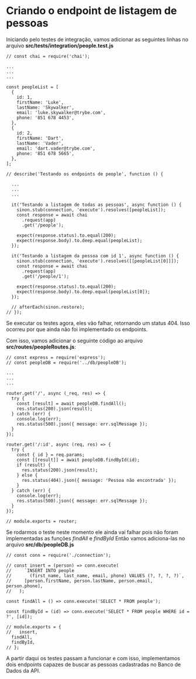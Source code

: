 # Criando o endpoint de listagem de pessoas

Iniciando pelo testes de integração, vamos adicionar as seguintes linhas no arquivo __src/tests/integration/people.test.js__
```
// const chai = require('chai');

...
...
...

const peopleList = [
  {
    id: 1,
    firstName: 'Luke',
    lastName: 'Skywalker',
    email: 'luke.skywalker@trybe.com',
    phone: '851 678 4453',
  },
  {
    id: 2,
    firstName: 'Dart',
    lastName: 'Vader',
    email: 'dart.vader@trybe.com',
    phone: '851 678 5665',
  },
];

// describe('Testando os endpoints de people', function () {
  
  ...
  ...
  ...

  it('Testando a listagem de todas as pessoas', async function () {
    sinon.stub(connection, 'execute').resolves([peopleList]);
    const response = await chai
      .request(app)
      .get('/people');

    expect(response.status).to.equal(200);
    expect(response.body).to.deep.equal(peopleList);
  });

  it('Testando a listagem da pessoa com id 1', async function () {
    sinon.stub(connection, 'execute').resolves([[peopleList[0]]]);
    const response = await chai
      .request(app)
      .get('/people/1');

    expect(response.status).to.equal(200);
    expect(response.body).to.deep.equal(peopleList[0]);
  });

  // afterEach(sinon.restore);
// });
```

Se executar os testes agora, eles vão falhar, retornando um status 404. Isso ocorreu por que ainda não foi implementado os endpoints.

Com isso, vamos adicionar o seguinte código ao arquivo __src/routes/peopleRoutes.js__:
```
// const express = require('express');
// const peopleDB = require('../db/peopleDB');

...
...
...

router.get('/', async (_req, res) => {
  try {
    const [result] = await peopleDB.findAll();
    res.status(200).json(result);
  } catch (err) {
    console.log(err);
    res.status(500).json({ message: err.sqlMessage });
  }
});

router.get('/:id', async (req, res) => {
  try {
    const { id } = req.params;
    const [[result]] = await peopleDB.findById(id);
    if (result) {
      res.status(200).json(result);
    } else {
      res.status(404).json({ message: 'Pessoa não encontrada' });
    }
  } catch (err) {
    console.log(err);
    res.status(500).json({ message: err.sqlMessage });
  }
});

// module.exports = router;
```

Se rodarmos o teste neste momento ele ainda vai falhar pois não foram implementadas as funções _findAll_ e _findById_
Então vamos adiciona-las no arquivo __src/db/peopleDB.js__
```
// const conn = require('./connection');

// const insert = (person) => conn.execute(
//     `INSERT INTO people 
//       (first_name, last_name, email, phone) VALUES (?, ?, ?, ?)`,
//     [person.firstName, person.lastName, person.email, person.phone],
//   );

const findAll = () => conn.execute('SELECT * FROM people');

const findById = (id) => conn.execute('SELECT * FROM people WHERE id = ?', [id]);

// module.exports = {
//   insert,
  findAll,
  findById,
// };
```

A partir daqui os testes passam a funcionar e com isso, implementamos dois endpoints capazes de buscar as pessoas cadastradas no Banco de Dados da API.